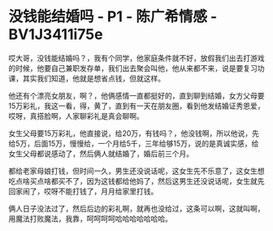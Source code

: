 # 没钱能结婚吗 - P1 - 陈广希情感 - BV1J3411i75e

哎大哥，没钱能结婚吗？，我有个同学，他家庭条件就不好，放假我们出去打游戏的时候，他要自己兼职发存单，我们出去聚会叫他，他从来都不来，说是要复习功课，其实我们知道，他就是想省点钱，但就这样。

他还有个漂亮女朋友，啊？，他俩感情一直都挺好的，直到聊到结婚，女方父母要15万彩礼，我这一看，得，黄了，直到有一天在朋友圈，看到他发结婚证秀恩爱，哎呀，真搭脸啊，人家聊彩礼是真会聊啊。

女生父母要15万彩礼，他直接说，给20万，有钱吗？，他没钱啊，所以他说，先给5万，后面15万，慢慢给，一个月给5千，三年给够15万，说的是真诚实感，给女生父母都说感动了，然后俩人就结婚了，婚后前三个月。

都给老家母娘打钱，但时间一久，男生还没说话呢，这女生先不乐意了，这女生想吃点啥买点啥都买不了，因为这钱都给他妈了，然后这男生还没说话呢，女生就先回家闹了，哎呀不能打钱了，月月给家里打钱。

俩人日子没法过了，然后后边的彩礼啊，就再也没给过，这条可以啊，这就叫啊，用魔法打败魔法，我靠，呵呵呵呵哈哈哈哈哈哈哈。